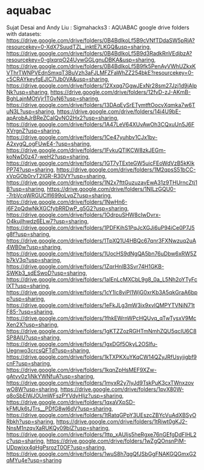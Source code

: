 # aquabac
Sujat Desai and Andy Liu : Sigmahacks3 : AQUABAC 
google drive folders with datasets: https://drive.google.com/drive/folders/0B4BdlkoLf5B9cVNfTDdaSW5pRjA?resourcekey=0-XdX7SuudTZL_inktE7LKGQ&usp=sharing, https://drive.google.com/drive/folders/0B4BdlkoLf5B9d3RadkRnVEdjbzA?resourcekey=0-glxqrpO24UywGGLgnuDBKA&usp=sharing, https://drive.google.com/drive/folders/0B4BdlkoLf5B9fk5PenAyVWhUZkxKVThrTWNPVEdnSmxqT3BuVzh3aFJLMFZFaWhZZ254bkE?resourcekey=0-c5CRAYkeyfqEJlC7lJb0VA&usp=sharing, https://drive.google.com/drive/folders/12Xxqg7GgwJExNr28sm27Jzj1d9iAlpNk?usp=sharing, https://drive.google.com/drive/folders/12fvD-zJ-AKmB-BghLajnMOtVjr1TGvN6?usp=sharing, https://drive.google.com/drive/folders/13DAqEySrETymtftOocvXqmka7w6TuN3L?usp=sharing, https://drive.google.com/drive/folders/14i4U9bE-apArobAJrBReZCaIQvNO2Hx2?usp=sharing, https://drive.google.com/drive/folders/1A47LeV64XUvAwOh3CQxuUn5J6FXVrgnZ?usp=sharing, https://drive.google.com/drive/folders/1Ce47yuhbv1CJx1bv-A2xygQ_ogFUwE4-?usp=sharing, https://drive.google.com/drive/folders/1FvkuQTIKCW8zkJEGm-koNwD0z47-weH2?usp=sharing, https://drive.google.com/drive/folders/1GT7yTExteGW5uicFEoWdVzB5kKIkPP74?usp=sharing, https://drive.google.com/drive/folders/1M2qpsS51bCC-xVpGOb0rvT2IGR-R30VY?usp=sharing, https://drive.google.com/drive/folders/1N2x7fttGuzuzavEwA31z9THUrncZtj1B?usp=sharing, https://drive.google.com/drive/folders/1NILzGQU0--7rbVcqWRGUClfl699oLvqZ?usp=sharing, https://drive.google.com/drive/folders/1NwHn6-j6F2pQdwNkXGCfybRRDwP_g5G2?usp=sharing, https://drive.google.com/drive/folders/1OdrpuSHW8cIwDvrx-O4kujIhwdz6ELw7?usp=sharing, https://drive.google.com/drive/folders/1PDFKihS1PqJcXGJi6uP94iCe0P7J5g8f?usp=sharing, https://drive.google.com/drive/folders/1TpXQ1U4HBQc67qnr3FXNwzuq2uA4WB0w?usp=sharing, https://drive.google.com/drive/folders/1UocHS9dNgQA5bn76uDbw6xRW5Zb7kV3q?usp=sharing, https://drive.google.com/drive/folders/1ZqrHnlB3Svr74H1GKB-SWKb3_sdESwoD?usp=sharing, https://drive.google.com/drive/folders/1aIEnLcMXCbL9g8_0a_L5Nh2oYTyFclXT?usp=sharing, https://drive.google.com/drive/folders/1cY1lc8viPl1WjG0xrKb3A5qkGraA6bpp?usp=sharing, https://drive.google.com/drive/folders/1eFkJLg3mW3ix9xvlQMPYTVNiN71tF85-?usp=sharing, https://drive.google.com/drive/folders/1fhkEWrnWPcHQUvq_qTwTysxV9McXen2X?usp=sharing, https://drive.google.com/drive/folders/1gKTZZozRGHTmNmhZQU5qcIU6C8SP8AlU?usp=sharing, https://drive.google.com/drive/folders/1gxDGf5OkyL2OSlfu-Uegnwo3crcsQFTd?usp=sharing, https://drive.google.com/drive/folders/1kTXPKXuYKqCW14QZyJRfUsyjigbf9cnF?usp=sharing, https://drive.google.com/drive/folders/1kqnZpHsMEF9XZw-gAtyv0z1jNkYWNfuA?usp=sharing, https://drive.google.com/drive/folders/1myxR2y7lyJd9TskPuK3cxTWnxzovwO8W?usp=sharing, https://drive.google.com/drive/folders/1pvX80W-q8oSbElWJOUmWFszPYVdyHIjz?usp=sharing, https://drive.google.com/drive/folders/1qxaVXpSD-kFMUk6tJTrs__PDfG8wl6dV?usp=sharing, https://drive.google.com/drive/folders/1tRatqGPpY3UEszcZBYcVuAdXBSyORbkh?usp=sharing, https://drive.google.com/drive/folders/1tRiwt0gKJ2-NnsM1nzqvXaRUKQy09blZ?usp=sharing, https://drive.google.com/drive/folders/1ttp_xAUIjs5heRgxe76nGEfgDdFlHL2c?usp=sharing, https://drive.google.com/drive/folders/1wZgQOnsnPiM-UDpwixx4qHgPsrozT0OF?usp=sharing, https://drive.google.com/drive/folders/1wuS8h7qgQfJSbGgFNAKGQGmxG2qMYu4e?usp=sharing
